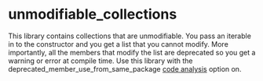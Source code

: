 # unmodifiable_collections

This library contains collections that are unmodifiable. You pass an iterable in to the constructor and you get a list that you cannot modify. More importantly, all the members that modify the list are deprecated so you get a warning or error at compile time. Use this library with the deprecated_member_use_from_same_package [code analysis](https://dart.dev/guides/language/analysis-options) option on.


